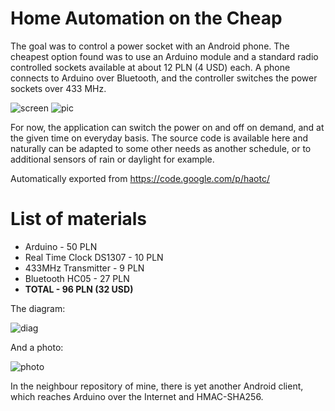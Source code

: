 # Home Automation on the Cheap

The goal was to control a power socket with an Android phone. The cheapest option found was to use an Arduino module and a standard radio controlled sockets available at about 12 PLN (4 USD) each. A phone connects to Arduino over Bluetooth, and the controller switches the power sockets over 433 MHz.

![screen](http://haotc.googlecode.com/svn/wiki/images/Screenshot_2014-08-16-18-42-26.png)
![pic](http://haotc.googlecode.com/svn/wiki/images/IMG_20140816_175229.jpg)

For now, the application can switch the power on and off on demand, and at the given time on everyday basis. The source code is available here and naturally can be adapted to some other needs as another schedule, or to additional sensors of rain or daylight for example.

Automatically exported from https://code.google.com/p/haotc/

# List of materials

* Arduino - 50 PLN
* Real Time Clock DS1307 - 10 PLN
* 433MHz Transmitter - 9 PLN
* Bluetooth HC05 - 27 PLN
* __TOTAL - 96 PLN (32 USD)__

The diagram:

![diag](http://haotc.googlecode.com/svn/wiki/images/ardu_bb.png)

And a photo:

![photo](http://haotc.googlecode.com/svn/wiki/images/IMG_20140816_122154.jpg)

In the neighbour repository of mine, there is yet another Android client, which reaches Arduino over the Internet and HMAC-SHA256.
